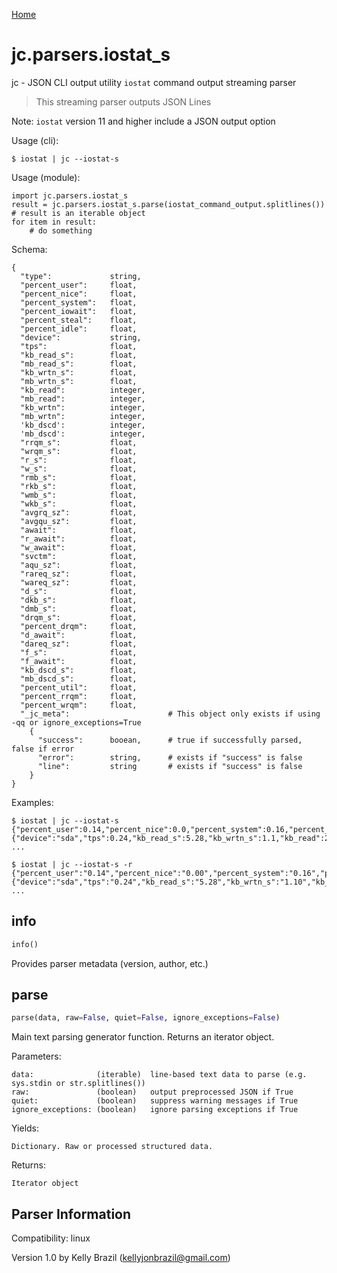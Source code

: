 [Home](https://kellyjonbrazil.github.io/jc/)

# jc.parsers.iostat_s
jc - JSON CLI output utility `iostat` command output streaming parser

> This streaming parser outputs JSON Lines

Note: `iostat` version 11 and higher include a JSON output option

Usage (cli):

    $ iostat | jc --iostat-s

Usage (module):

    import jc.parsers.iostat_s
    result = jc.parsers.iostat_s.parse(iostat_command_output.splitlines())    # result is an iterable object
    for item in result:
        # do something

Schema:

    {
      "type":             string,
      "percent_user":     float,
      "percent_nice":     float,
      "percent_system":   float,
      "percent_iowait":   float,
      "percent_steal":    float,
      "percent_idle":     float,
      "device":           string,
      "tps":              float,
      "kb_read_s":        float,
      "mb_read_s":        float,
      "kb_wrtn_s":        float,
      "mb_wrtn_s":        float,
      "kb_read":          integer,
      "mb_read":          integer,
      "kb_wrtn":          integer,
      "mb_wrtn":          integer,
      'kb_dscd':          integer,
      'mb_dscd':          integer,
      "rrqm_s":           float,
      "wrqm_s":           float,
      "r_s":              float,
      "w_s":              float,
      "rmb_s":            float,
      "rkb_s":            float,
      "wmb_s":            float,
      "wkb_s":            float,
      "avgrq_sz":         float,
      "avgqu_sz":         float,
      "await":            float,
      "r_await":          float,
      "w_await":          float,
      "svctm":            float,
      "aqu_sz":           float,
      "rareq_sz":         float,
      "wareq_sz":         float,
      "d_s":              float,
      "dkb_s":            float,
      "dmb_s":            float,
      "drqm_s":           float,
      "percent_drqm":     float,
      "d_await":          float,
      "dareq_sz":         float,
      "f_s":              float,
      "f_await":          float,
      "kb_dscd_s":        float,
      "mb_dscd_s":        float,
      "percent_util":     float,
      "percent_rrqm":     float,
      "percent_wrqm":     float,
      "_jc_meta":                      # This object only exists if using -qq or ignore_exceptions=True
        {
          "success":      booean,      # true if successfully parsed, false if error
          "error":        string,      # exists if "success" is false
          "line":         string       # exists if "success" is false
        }
    }

Examples:

    $ iostat | jc --iostat-s
    {"percent_user":0.14,"percent_nice":0.0,"percent_system":0.16,"percent_iowait":0.0,"percent_steal":0.0,"percent_idle":99.7,"type":"cpu"}
    {"device":"sda","tps":0.24,"kb_read_s":5.28,"kb_wrtn_s":1.1,"kb_read":203305,"kb_wrtn":42368,"type":"device"}
    ...

    $ iostat | jc --iostat-s -r
    {"percent_user":"0.14","percent_nice":"0.00","percent_system":"0.16","percent_iowait":"0.00","percent_steal":"0.00","percent_idle":"99.70","type":"cpu"}
    {"device":"sda","tps":"0.24","kb_read_s":"5.28","kb_wrtn_s":"1.10","kb_read":"203305","kb_wrtn":"42368","type":"device"}
    ...


## info
```python
info()
```
Provides parser metadata (version, author, etc.)

## parse
```python
parse(data, raw=False, quiet=False, ignore_exceptions=False)
```

Main text parsing generator function. Returns an iterator object.

Parameters:

    data:              (iterable)  line-based text data to parse (e.g. sys.stdin or str.splitlines())
    raw:               (boolean)   output preprocessed JSON if True
    quiet:             (boolean)   suppress warning messages if True
    ignore_exceptions: (boolean)   ignore parsing exceptions if True

Yields:

    Dictionary. Raw or processed structured data.

Returns:

    Iterator object

## Parser Information
Compatibility:  linux

Version 1.0 by Kelly Brazil (kellyjonbrazil@gmail.com)
